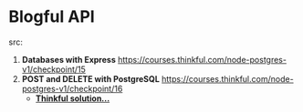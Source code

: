 # Blogful API

src: 
1. **Databases with Express** https://courses.thinkful.com/node-postgres-v1/checkpoint/15
2. **POST and DELETE with PostgreSQL** https://courses.thinkful.com/node-postgres-v1/checkpoint/16
    * **[Thinkful solution...](https://github.com/Thinkful-Ed/blogful-api/tree/delete-article)**